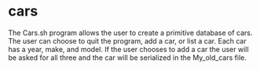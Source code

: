 # cars

The Cars.sh program allows the user to create a primitive database of cars. The user can choose to quit the program, add a car, or list a car. Each car has a year, make, and model. If the user chooses to add a car the user will be asked for all three and the car will be serialized in the My_old_cars file.
